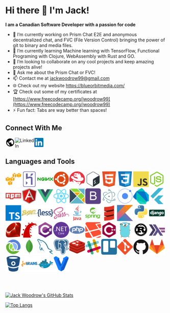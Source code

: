 # Hi there 👋 I'm Jack!

**I am a Canadian Software Developer with a passion for code**

- 🔭 I’m currently working on Prism Chat E2E and anonymous decentralized chat, and FVC (File Version Control) bringing the power of git to binary and media files.
- 🌱 I’m currently learning Machine learning with TensorFlow, Functional Programing with Clojure, WebAssembly with Rust and GO.
- 👯 I’m looking to collaborate on any cool projects and keep amazing projects alive!
- 💬 Ask me about the Prism Chat or FVC!
- 📫 Contact me at <a href = "mailto: jackwoodrow99@gmail.com">jackwoodrow99@gmail.com</a>
- 🌐 Check out my website <a href = "https://blueorbitmedia.com/">https://blueorbitmedia.com/</a>
- 🏆 Check out some of my certificates at [https://www.freecodecamp.org/jwoodrow99](https://www.freecodecamp.org/jwoodrow99)
- ⚡ Fun fact: Tabs are way better than spaces!

## Connect With Me

[<img align="left" src="https://raw.githubusercontent.com/jwoodrow99/jwoodrow99/main/devicon/earth/earth.svg" alt="Linked In" width="30">](https://blueorbitmedia.com/)

[<img align="left" src="https://blueorbitmedia.com/wp-content/uploads/2021/10/transparent-rectangle.png" alt="Linked In" width="60">](https://blueorbitmedia.com/)

[<img src="https://raw.githubusercontent.com/jwoodrow99/jwoodrow99/main/devicon/linkedin/linkedin-original.svg" alt="Linked In" width="30">](https://www.linkedin.com/in/jack-woodrow-6a5b87178)

## Languages and Tools

<img src="https://raw.githubusercontent.com/jwoodrow99/jwoodrow99/main/devicon/amazonwebservices/amazonwebservices-original.svg" alt="AWS" width="50"><img src="https://raw.githubusercontent.com/jwoodrow99/jwoodrow99/main/devicon/heroku/heroku-original.svg" alt="Heroku" width="50"><img src="https://raw.githubusercontent.com/jwoodrow99/jwoodrow99/main/devicon/nginx/nginx-original.svg" alt="Nginx" width="50"><img src="https://raw.githubusercontent.com/jwoodrow99/jwoodrow99/main/devicon/ubuntu/ubuntu-plain.svg" alt="Ubuntu" width="50"><img src="https://raw.githubusercontent.com/jwoodrow99/jwoodrow99/main/devicon/redhat/redhat-plain.svg" alt="RedHat" width="50"><img src="https://raw.githubusercontent.com/jwoodrow99/jwoodrow99/main/devicon/bash/bash-original.svg" alt="Bash" width="50"><img src="https://raw.githubusercontent.com/jwoodrow99/jwoodrow99/main/devicon/html5/html5-original.svg" alt="HTML 5" width="50"><img src="https://raw.githubusercontent.com/jwoodrow99/jwoodrow99/main/devicon/css3/css3-original.svg" alt="CSS3" width="50"><img src="https://raw.githubusercontent.com/jwoodrow99/jwoodrow99/main/devicon/javascript/javascript-original.svg" alt="JavaScript" width="50"><img src="https://raw.githubusercontent.com/jwoodrow99/jwoodrow99/main/devicon/nodejs/nodejs-original.svg" alt="NodeJS" width="50"><img src="https://raw.githubusercontent.com/jwoodrow99/jwoodrow99/main/devicon/npm/npm-original-wordmark.svg" alt="NPM" width="50"><img src="https://raw.githubusercontent.com/jwoodrow99/jwoodrow99/main/devicon/angularjs/angularjs-original.svg" alt="Angular" width="50"><img src="https://raw.githubusercontent.com/jwoodrow99/jwoodrow99/main/devicon/vuejs/vuejs-original.svg" alt="VueJS" width="50"><img src="https://raw.githubusercontent.com/jwoodrow99/jwoodrow99/main/devicon/react/react-original.svg" alt="React" width="50"><img src="https://raw.githubusercontent.com/jwoodrow99/jwoodrow99/main/devicon/elm/elm-original.svg" alt="Elm" width="50"><img src="https://raw.githubusercontent.com/jwoodrow99/jwoodrow99/main/devicon/bootstrap/bootstrap-plain.svg" alt="Bootstrap" width="50"><img src="https://raw.githubusercontent.com/jwoodrow99/jwoodrow99/main/devicon/electron/electron-original.svg" alt="Electron" width="50"><img src="https://raw.githubusercontent.com/jwoodrow99/jwoodrow99/main/devicon/ionic/ionic-original.svg" alt="Ionic" width="50"><img src="https://raw.githubusercontent.com/jwoodrow99/jwoodrow99/main/devicon/dart/dart-original.svg" alt="Dart" width="50"><img src="https://raw.githubusercontent.com/jwoodrow99/jwoodrow99/main/devicon/flutter/flutter-plain.svg" alt="Flutter" width="50"><img src="https://raw.githubusercontent.com/jwoodrow99/jwoodrow99/main/devicon/typescript/typescript-original.svg" alt="TypeScript" width="50"><img src="https://raw.githubusercontent.com/jwoodrow99/jwoodrow99/main/devicon/babel/babel-original.svg" alt="Babel" width="50"><img src="https://raw.githubusercontent.com/jwoodrow99/jwoodrow99/main/devicon/less/less-plain-wordmark.svg" alt="Less" width="50"><img src="https://raw.githubusercontent.com/jwoodrow99/jwoodrow99/main/devicon/sass/sass-original.svg" alt="SASS" width="50"><img src="https://raw.githubusercontent.com/jwoodrow99/jwoodrow99/main/devicon/java/java-original-wordmark.svg" alt="Java" width="50"><img src="https://raw.githubusercontent.com/jwoodrow99/jwoodrow99/main/devicon/spring/spring-original-wordmark.svg" alt="Spring" width="50"><img src="https://raw.githubusercontent.com/jwoodrow99/jwoodrow99/main/devicon/scala/scala-original.svg" alt="Scala" width="50"><img src="https://raw.githubusercontent.com/jwoodrow99/jwoodrow99/main/devicon/kotlin/kotlin-original.svg" alt="Kotlin" width="50"><img src="https://raw.githubusercontent.com/jwoodrow99/jwoodrow99/main/devicon/python/python-original.svg" alt="Python" width="50"><img src="https://raw.githubusercontent.com/jwoodrow99/jwoodrow99/main/devicon/django/django-original.svg" alt="Django" width="50"><img src="https://raw.githubusercontent.com/jwoodrow99/jwoodrow99/main/devicon/ruby/ruby-original.svg" alt="Ruby" width="50"><img src="https://raw.githubusercontent.com/jwoodrow99/jwoodrow99/main/devicon/rails/rails-plain.svg" alt="Rails" width="50"><img src="https://raw.githubusercontent.com/jwoodrow99/jwoodrow99/main/devicon/csharp/csharp-original.svg" alt="C#" width="50"><img src="https://raw.githubusercontent.com/jwoodrow99/jwoodrow99/main/devicon/dotnetcore/dotnetcore-original.svg" alt="NET" width="50"><img src="https://raw.githubusercontent.com/jwoodrow99/jwoodrow99/main/devicon/php/php-plain.svg" alt="PHP" width="50"><img src="https://raw.githubusercontent.com/jwoodrow99/jwoodrow99/main/devicon/laravel/laravel-plain.svg" alt="Laravel" width="50"><img src="https://raw.githubusercontent.com/jwoodrow99/jwoodrow99/main/devicon/cplusplus/cplusplus-plain.svg" alt="C Plus Plus" width="50"><img src="https://raw.githubusercontent.com/jwoodrow99/jwoodrow99/main/devicon/go/go-original.svg" alt="Go" width="50"><img src="https://raw.githubusercontent.com/jwoodrow99/jwoodrow99/main/devicon/rust/rust-plain.svg" alt="Rust" width="50"><img src="https://raw.githubusercontent.com/jwoodrow99/jwoodrow99/main/devicon/haskell/haskell-original.svg" alt="Haskell" width="50"><img src="https://raw.githubusercontent.com/jwoodrow99/jwoodrow99/main/devicon/clojure/clojure-original.svg" alt="Clojure" width="50"><img src="https://raw.githubusercontent.com/jwoodrow99/jwoodrow99/main/devicon/mongodb/mongodb-original.svg" alt="MongoDB" width="50"><img src="https://raw.githubusercontent.com/jwoodrow99/jwoodrow99/main/devicon/mysql/mysql-original.svg" alt="MySQL" width="50"><img src="https://raw.githubusercontent.com/jwoodrow99/jwoodrow99/main/devicon/postgresql/postgresql-plain.svg" alt="PostgreSQL" width="50"><img src="https://raw.githubusercontent.com/jwoodrow99/jwoodrow99/main/devicon/redis/redis-original.svg" alt="Redis" width="50"><img src="https://raw.githubusercontent.com/jwoodrow99/jwoodrow99/main/devicon/slack/slack-original.svg" alt="Slack" width="50"><img src="https://raw.githubusercontent.com/jwoodrow99/jwoodrow99/main/devicon/trello/trello-plain.svg" alt="Trello" width="50"><img src="https://raw.githubusercontent.com/jwoodrow99/jwoodrow99/main/devicon/git/git-original.svg" alt="GIT" width="50"><img src="https://raw.githubusercontent.com/jwoodrow99/jwoodrow99/main/devicon/github/github-original.svg" alt="GitHub" width="50"><img src="https://raw.githubusercontent.com/jwoodrow99/jwoodrow99/main/devicon/gitlab/gitlab-original.svg" alt="GitLab" width="50"><img src="https://raw.githubusercontent.com/jwoodrow99/jwoodrow99/main/devicon/bitbucket/bitbucket-original.svg" alt="BitBucket" width="50"><img src="https://raw.githubusercontent.com/jwoodrow99/jwoodrow99/main/devicon/jetbrains/jetbrains-original.svg" alt="JetBrains" width="50"><img src="https://raw.githubusercontent.com/jwoodrow99/jwoodrow99/main/devicon/docker/docker-original.svg" alt="Docker" width="50"><img src="https://raw.githubusercontent.com/jwoodrow99/jwoodrow99/main/devicon/vagrant/vagrant-original.svg" alt="Vagrant" width="50">

<br><br>

[![Jack Woodrow's GitHub Stats](https://github-readme-stats.vercel.app/api?username=jwoodrow99&hide_border=true&show_icons=true)](https://github.com/jwoodrow99)

[![Top Langs](https://github-readme-stats.vercel.app/api/top-langs/?username=jwoodrow99&hide_border=true)](https://github.com/jwoodrow99?tab=repositories)
